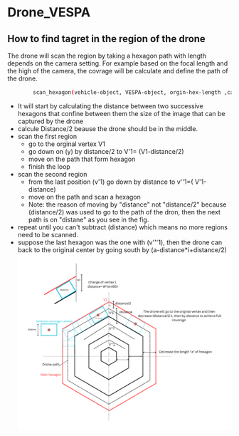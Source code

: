 # Drone_VESPA

## How to find tagret in the region of the drone
The drone will scan the region by taking a hexagon path with length depends on the camera setting.
For example based on the focal length and the high of the camera, the covrage will be calculate and define the path of the drone.

```bash
        scan_hexagon(vehicle-object, VESPA-object, orgin-hex-length ,camera_image_width, scan_time)
```

- It will start by calculating the distance between two successive hexagons that confine between them the size of the image that can be captured by the drone
- calcule Distance/2 beause the drone should be in the middle.
- scan the first region
    - go to the orginal vertex V1
    - go down on (y) by distance/2 to V'1= (V1-distance/2)
    - move on the path that form hexagon
    - finish the loop
- scan the second region
    - from the last position (v'1) go down by distance to v''1=( V'1-distance)
    - move on the path and scan a hexagon
    - Note: the reason of moving by "distance" not "distance/2" because (distance/2) was used to go to the path of the dron, then the next path is on "distane" as you see in the fig.
- repeat until you can't subtract (distance) which means no more regions need to be scanned.
- suppose the last hexagon was the one with (v'''1), then the drone can back to the original center
by going south by (a-distance*i+distance/2)
![Alt text](https://github.com/SulaimanMohammad/Drone_VESPA/blob/main/.exp/coverage.png)
